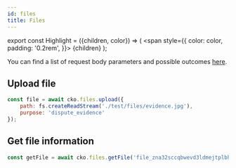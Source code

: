 ```yaml
---
id: files
title: Files
---
```


export const Highlight = ({children, color}) => (
<span
style={{
      color: color,
      padding: '0.2rem',
    }}>
{children}
</span>
);

You can find a list of request body parameters and possible outcomes [here](http://localhost:3000/#tag/Disputes/paths/~1files/post).

## Upload file

```js
const file = await cko.files.upload({
    path: fs.createReadStream('./test/files/evidence.jpg'),
    purpose: 'dispute_evidence'
});
```

## Get file information

```js
const getFile = await cko.files.getFile('file_zna32sccqbwevd3ldmejtplbhu);
```

